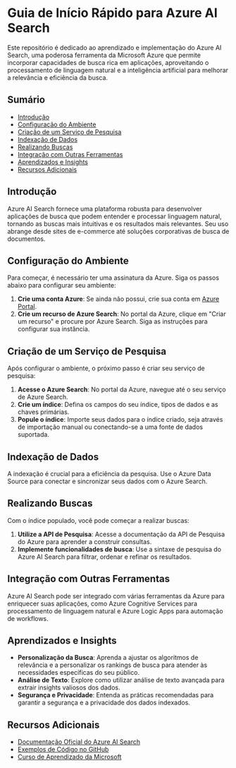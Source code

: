 # Guia de Início Rápido para Azure AI Search

Este repositório é dedicado ao aprendizado e implementação do Azure AI Search, uma poderosa ferramenta da Microsoft Azure que permite incorporar capacidades de busca rica em aplicações, aproveitando o processamento de linguagem natural e a inteligência artificial para melhorar a relevância e eficiência da busca.

## Sumário

- [Introdução](#introdução)
- [Configuração do Ambiente](#configuração-do-ambiente)
- [Criação de um Serviço de Pesquisa](#criação-de-um-serviço-de-pesquisa)
- [Indexação de Dados](#indexação-de-dados)
- [Realizando Buscas](#realizando-buscas)
- [Integração com Outras Ferramentas](#integração-com-outras-ferramentas)
- [Aprendizados e Insights](#aprendizados-e-insights)
- [Recursos Adicionais](#recursos-adicionais)

## Introdução

Azure AI Search fornece uma plataforma robusta para desenvolver aplicações de busca que podem entender e processar linguagem natural, tornando as buscas mais intuitivas e os resultados mais relevantes. Seu uso abrange desde sites de e-commerce até soluções corporativas de busca de documentos.

## Configuração do Ambiente

Para começar, é necessário ter uma assinatura da Azure. Siga os passos abaixo para configurar seu ambiente:

1. **Crie uma conta Azure**: Se ainda não possui, crie sua conta em [Azure Portal](https://portal.azure.com).
2. **Crie um recurso de Azure Search**: No portal da Azure, clique em "Criar um recurso" e procure por Azure Search. Siga as instruções para configurar sua instância.

## Criação de um Serviço de Pesquisa

Após configurar o ambiente, o próximo passo é criar seu serviço de pesquisa:

1. **Acesse o Azure Search**: No portal da Azure, navegue até o seu serviço de Azure Search.
2. **Crie um índice**: Defina os campos do seu índice, tipos de dados e as chaves primárias.
3. **Popule o índice**: Importe seus dados para o índice criado, seja através de importação manual ou conectando-se a uma fonte de dados suportada.

## Indexação de Dados

A indexação é crucial para a eficiência da pesquisa. Use o Azure Data Source para conectar e sincronizar seus dados com o Azure Search.

## Realizando Buscas

Com o índice populado, você pode começar a realizar buscas:

1. **Utilize a API de Pesquisa**: Acesse a documentação da API de Pesquisa do Azure para aprender a construir consultas.
2. **Implemente funcionalidades de busca**: Use a sintaxe de pesquisa do Azure AI Search para filtrar, ordenar e refinar os resultados.

## Integração com Outras Ferramentas

Azure AI Search pode ser integrado com várias ferramentas da Azure para enriquecer suas aplicações, como Azure Cognitive Services para processamento de linguagem natural e Azure Logic Apps para automação de workflows.

## Aprendizados e Insights

- **Personalização da Busca**: Aprenda a ajustar os algoritmos de relevância e a personalizar os rankings de busca para atender às necessidades específicas do seu público.
- **Análise de Texto**: Explore como utilizar análise de texto avançada para extrair insights valiosos dos dados.
- **Segurança e Privacidade**: Entenda as práticas recomendadas para garantir a segurança e a privacidade dos dados indexados.

## Recursos Adicionais

- [Documentação Oficial do Azure AI Search](https://docs.microsoft.com/azure/search/)
- [Exemplos de Código no GitHub](https://github.com/Azure-Samples/azure-search-dotnet-samples)
- [Curso de Aprendizado da Microsoft](https://docs.microsoft.com/learn/modules/build-search-solution-azure-search/)
